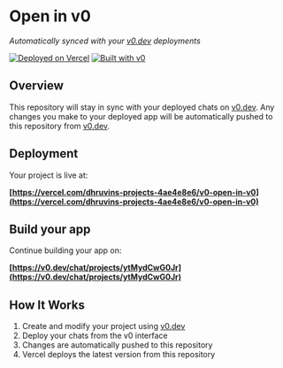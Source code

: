 # Open in v0

*Automatically synced with your [v0.dev](https://v0.dev) deployments*

[![Deployed on Vercel](https://img.shields.io/badge/Deployed%20on-Vercel-black?style=for-the-badge&logo=vercel)](https://vercel.com/dhruvins-projects-4ae4e8e6/v0-open-in-v0)
[![Built with v0](https://img.shields.io/badge/Built%20with-v0.dev-black?style=for-the-badge)](https://v0.dev/chat/projects/ytMydCwG0Jr)

## Overview

This repository will stay in sync with your deployed chats on [v0.dev](https://v0.dev).
Any changes you make to your deployed app will be automatically pushed to this repository from [v0.dev](https://v0.dev).

## Deployment

Your project is live at:

**[https://vercel.com/dhruvins-projects-4ae4e8e6/v0-open-in-v0](https://vercel.com/dhruvins-projects-4ae4e8e6/v0-open-in-v0)**

## Build your app

Continue building your app on:

**[https://v0.dev/chat/projects/ytMydCwG0Jr](https://v0.dev/chat/projects/ytMydCwG0Jr)**

## How It Works

1. Create and modify your project using [v0.dev](https://v0.dev)
2. Deploy your chats from the v0 interface
3. Changes are automatically pushed to this repository
4. Vercel deploys the latest version from this repository

